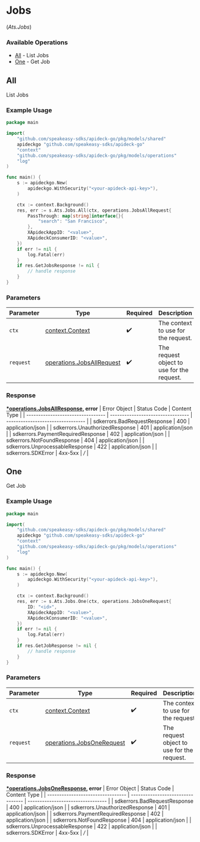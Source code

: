 # Jobs
(*Ats.Jobs*)

### Available Operations

* [All](#all) - List Jobs
* [One](#one) - Get Job

## All

List Jobs

### Example Usage

```go
package main

import(
	"github.com/speakeasy-sdks/apideck-go/pkg/models/shared"
	apideckgo "github.com/speakeasy-sdks/apideck-go"
	"context"
	"github.com/speakeasy-sdks/apideck-go/pkg/models/operations"
	"log"
)

func main() {
    s := apideckgo.New(
        apideckgo.WithSecurity("<your-apideck-api-key>"),
    )

    ctx := context.Background()
    res, err := s.Ats.Jobs.All(ctx, operations.JobsAllRequest{
        PassThrough: map[string]interface{}{
            "search": "San Francisco",
        },
        XApideckAppID: "<value>",
        XApideckConsumerID: "<value>",
    })
    if err != nil {
        log.Fatal(err)
    }
    if res.GetJobsResponse != nil {
        // handle response
    }
}
```

### Parameters

| Parameter                                                                  | Type                                                                       | Required                                                                   | Description                                                                |
| -------------------------------------------------------------------------- | -------------------------------------------------------------------------- | -------------------------------------------------------------------------- | -------------------------------------------------------------------------- |
| `ctx`                                                                      | [context.Context](https://pkg.go.dev/context#Context)                      | :heavy_check_mark:                                                         | The context to use for the request.                                        |
| `request`                                                                  | [operations.JobsAllRequest](../../pkg/models/operations/jobsallrequest.md) | :heavy_check_mark:                                                         | The request object to use for the request.                                 |


### Response

**[*operations.JobsAllResponse](../../pkg/models/operations/jobsallresponse.md), error**
| Error Object                      | Status Code                       | Content Type                      |
| --------------------------------- | --------------------------------- | --------------------------------- |
| sdkerrors.BadRequestResponse      | 400                               | application/json                  |
| sdkerrors.UnauthorizedResponse    | 401                               | application/json                  |
| sdkerrors.PaymentRequiredResponse | 402                               | application/json                  |
| sdkerrors.NotFoundResponse        | 404                               | application/json                  |
| sdkerrors.UnprocessableResponse   | 422                               | application/json                  |
| sdkerrors.SDKError                | 4xx-5xx                           | */*                               |

## One

Get Job

### Example Usage

```go
package main

import(
	"github.com/speakeasy-sdks/apideck-go/pkg/models/shared"
	apideckgo "github.com/speakeasy-sdks/apideck-go"
	"context"
	"github.com/speakeasy-sdks/apideck-go/pkg/models/operations"
	"log"
)

func main() {
    s := apideckgo.New(
        apideckgo.WithSecurity("<your-apideck-api-key>"),
    )

    ctx := context.Background()
    res, err := s.Ats.Jobs.One(ctx, operations.JobsOneRequest{
        ID: "<id>",
        XApideckAppID: "<value>",
        XApideckConsumerID: "<value>",
    })
    if err != nil {
        log.Fatal(err)
    }
    if res.GetJobResponse != nil {
        // handle response
    }
}
```

### Parameters

| Parameter                                                                  | Type                                                                       | Required                                                                   | Description                                                                |
| -------------------------------------------------------------------------- | -------------------------------------------------------------------------- | -------------------------------------------------------------------------- | -------------------------------------------------------------------------- |
| `ctx`                                                                      | [context.Context](https://pkg.go.dev/context#Context)                      | :heavy_check_mark:                                                         | The context to use for the request.                                        |
| `request`                                                                  | [operations.JobsOneRequest](../../pkg/models/operations/jobsonerequest.md) | :heavy_check_mark:                                                         | The request object to use for the request.                                 |


### Response

**[*operations.JobsOneResponse](../../pkg/models/operations/jobsoneresponse.md), error**
| Error Object                      | Status Code                       | Content Type                      |
| --------------------------------- | --------------------------------- | --------------------------------- |
| sdkerrors.BadRequestResponse      | 400                               | application/json                  |
| sdkerrors.UnauthorizedResponse    | 401                               | application/json                  |
| sdkerrors.PaymentRequiredResponse | 402                               | application/json                  |
| sdkerrors.NotFoundResponse        | 404                               | application/json                  |
| sdkerrors.UnprocessableResponse   | 422                               | application/json                  |
| sdkerrors.SDKError                | 4xx-5xx                           | */*                               |
